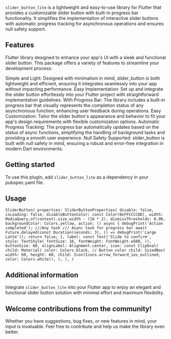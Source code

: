 <!--
This README describes the package. If you publish this package to pub.dev,
this README's contents appear on the landing page for your package.

For information about how to write a good package README, see the guide for
[writing package pages](https://dart.dev/guides/libraries/writing-package-pages).

For general information about developing packages, see the Dart guide for
[creating packages](https://dart.dev/guides/libraries/create-library-packages)
and the Flutter guide for
[developing packages and plugins](https://flutter.dev/developing-packages).
-->

`slider_button_lite` is a lightweight and easy-to-use library for Flutter that provides a
customizable slider button with built-in progress bar functionality. It simplifies the
implementation of interactive slider buttons with automatic progress tracking for asynchronous
operations and ensures null safety support.

## Features

Flutter library designed to enhance your app's UI with a sleek and functional slider button. This
package offers a variety of features to streamline your development process:

Simple and Light: Designed with minimalism in mind, slider_button is both lightweight and efficient,
ensuring it integrates seamlessly into your app without impacting performance.
Easy Implementation: Set up and integrate the slider button effortlessly into your Flutter project
with straightforward implementation guidelines.
With Progress Bar: The library includes a built-in progress bar that visually represents the
completion status of any asynchronous function, enhancing user feedback during operations.
Easy Customization: Tailor the slider button's appearance and behavior to fit your app's design
requirements with flexible customization options.
Automatic Progress Tracking: The progress bar automatically updates based on the status of async
functions, simplifying the handling of background tasks and providing a smooth user experience.
Null Safety Supported: slider_button is built with null safety in mind, ensuring a robust and
error-free integration in modern Dart environments.

## Getting started

To use this plugin, add `slider_button_lite` as a dependency in your pubspec.yaml file.

## Usage

`SliderButton(
properties: SliderButtonProperties(
disable: false,
isLoading: false,
disableButtonColor: const Color(0xFFCCCCDD),
width: MediaQuery.of(context).size.width - (16 * 2),
dismissThresholds: 0.90,
backgroundColor: Colors.yellow,
action: () async {
debugPrint('Action completed');
///Any task
/// Async task for progress bar
await Future.delayed(const Duration(seconds: 3), () => debugPrint('Large Latte'));
return false;
},
label: const Text('Slide to confirm',
style: TextStyle(
fontSize: 16,
fontWeight: FontWeight.w500,
)),
buttonSize: 60,
alignLabel: Alignment.center,
icon: const ClipOval(
child: Material(
color: Colors.black, // Button color
child: SizedBox(
width: 60, height: 60, child: Icon(Icons.arrow_forward_ios_outlined, color: Colors.white)),
),
),
)`

## Additional information

Integrate `slider_button_lite` into your Flutter app to enjoy an elegant and functional slider button solution with minimal effort and maximum flexibility.

## Welcome contributions from the community!

Whether you have suggestions, bug fixes, or new features in mind, your input is invaluable. Feel free to contribute and help us make the library even better.